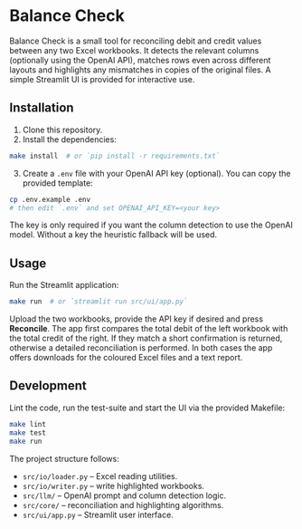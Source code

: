 # Balance Check

Balance Check is a small tool for reconciling debit and credit values between
any two Excel workbooks. It detects the relevant columns (optionally using the
OpenAI API), matches rows even across different layouts and highlights any
mismatches in copies of the original files. A simple Streamlit UI is provided
for interactive use.

## Installation

1. Clone this repository.
2. Install the dependencies:

```bash
make install  # or `pip install -r requirements.txt`
```

3. Create a `.env` file with your OpenAI API key (optional). You can copy the
   provided template:

```bash
cp .env.example .env
# then edit `.env` and set OPENAI_API_KEY=<your key>
```

The key is only required if you want the column detection to use the
OpenAI model. Without a key the heuristic fallback will be used.

## Usage

Run the Streamlit application:

```bash
make run  # or `streamlit run src/ui/app.py`
```

Upload the two workbooks, provide the API key if desired and press
**Reconcile**. The app first compares the total debit of the left workbook with
the total credit of the right. If they match a short confirmation is returned,
otherwise a detailed reconciliation is performed. In both cases the app offers
downloads for the coloured Excel files and a text report.

## Development

Lint the code, run the test-suite and start the UI via the provided Makefile:

```bash
make lint
make test
make run
```

The project structure follows:

- `src/io/loader.py` – Excel reading utilities.
- `src/io/writer.py` – write highlighted workbooks.
- `src/llm/` – OpenAI prompt and column detection logic.
- `src/core/` – reconciliation and highlighting algorithms.
- `src/ui/app.py` – Streamlit user interface.

